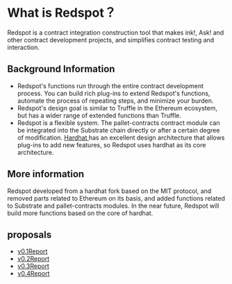 # What is Redspot？

Redspot is a contract integration construction tool that makes ink!, Ask! and other contract development projects, and simplifies contract testing and interaction.

## Background Information

* Redspot's functions run through the entire contract development process. You can build rich plug-ins to extend Redspot's functions, automate the process of repeating steps, and minimize your burden.
* Redspot's design goal is similar to Truffle in the Ethereum ecosystem, but has a wider range of extended functions than Truffle.
* Redspot is a flexible system. The pallet-contracts contract module can be integrated into the Substrate chain directly or after a certain degree of modification. [Hardhat ](https://github.com/nomiclabs/hardhat) has an excellent design architecture that allows plug-ins to add new features, so Redspot uses hardhat as its core architecture.
## More information

Redspot developed from a hardhat fork based on the MIT protocol, and removed parts related to Ethereum on its basis, and added functions related to Substrate and pallet-contracts modules. In the near future, Redspot will build more functions based on the core of hardhat.

## proposals

- [v0.1Report](./reports/v0.2ReportEN.md)
- [v0.2Report](./reports/v0.2ReportEN.md)
- [v0.3Report](./reports/v0.3ReportEN.md)
- [v0.4Report](./reports/v0.4ReportEN.md)

